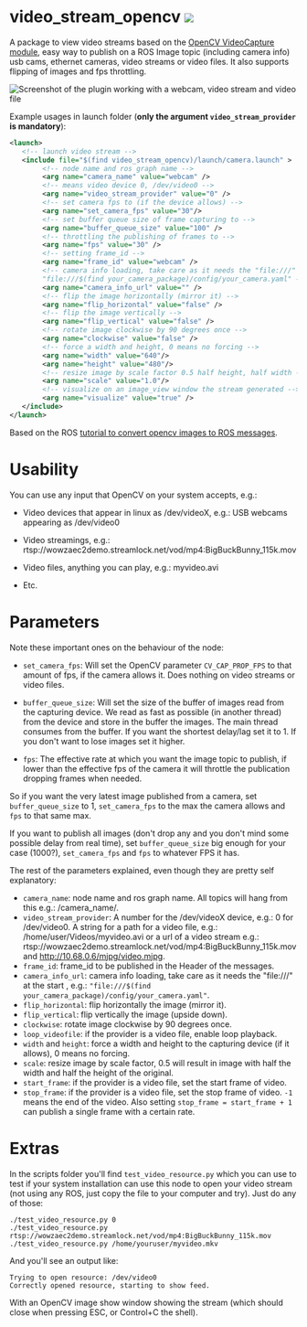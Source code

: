 # video_stream_opencv  ![](https://travis-ci.com/ros-drivers/video_stream_opencv.svg?branch=master)

A package to view video streams based on the [OpenCV VideoCapture module](http://docs.opencv.org/modules/highgui/doc/reading_and_writing_images_and_video.html#videocapture), easy way to publish on a ROS Image topic (including camera info) usb cams, ethernet cameras, video streams or video files. It also supports flipping of images and fps throttling.

![Screenshot of the plugin working with a webcam, video stream and video file](https://raw.githubusercontent.com/pal-robotics/video_stream_opencv/master/screenshot_usage.png)

Example usages in launch folder (**only the argument `video_stream_provider` is mandatory**):

```xml
<launch>
   <!-- launch video stream -->
   <include file="$(find video_stream_opencv)/launch/camera.launch" >
        <!-- node name and ros graph name -->
        <arg name="camera_name" value="webcam" />
        <!-- means video device 0, /dev/video0 -->
        <arg name="video_stream_provider" value="0" />
        <!-- set camera fps to (if the device allows) -->
        <arg name="set_camera_fps" value="30"/>
        <!-- set buffer queue size of frame capturing to -->
        <arg name="buffer_queue_size" value="100" />
        <!-- throttling the publishing of frames to -->
        <arg name="fps" value="30" />
        <!-- setting frame_id -->
        <arg name="frame_id" value="webcam" />
        <!-- camera info loading, take care as it needs the "file:///" at the start , e.g.:
        "file:///$(find your_camera_package)/config/your_camera.yaml" -->
        <arg name="camera_info_url" value="" />
        <!-- flip the image horizontally (mirror it) -->
        <arg name="flip_horizontal" value="false" />
        <!-- flip the image vertically -->
        <arg name="flip_vertical" value="false" />
        <!-- rotate image clockwise by 90 degrees once -->
        <arg name="clockwise" value="false" />
        <!-- force a width and height, 0 means no forcing -->
        <arg name="width" value="640"/>
        <arg name="height" value="480"/>
        <!-- resize image by scale factor 0.5 half height, half width -->
        <arg name="scale" value="1.0"/>
        <!-- visualize on an image_view window the stream generated -->
        <arg name="visualize" value="true" />
   </include>
</launch>
```

Based on the ROS [tutorial to convert opencv images to ROS messages](http://wiki.ros.org/image_transport/Tutorials/PublishingImages).

# Usability

You can use any input that OpenCV on your system accepts, e.g.:

* Video devices that appear in linux as /dev/videoX, e.g.: USB webcams appearing as /dev/video0

* Video streamings, e.g.: rtsp://wowzaec2demo.streamlock.net/vod/mp4:BigBuckBunny_115k.mov

* Video files, anything you can play, e.g.: myvideo.avi

* Etc.

# Parameters

Note these important ones on the behaviour of the node:

* `set_camera_fps`: Will set the OpenCV parameter `CV_CAP_PROP_FPS` to that amount of fps, if the camera allows it. 
Does nothing on video streams or video files.

* `buffer_queue_size`: Will set the size of the buffer of images read from the capturing device. We read
as fast as possible (in another thread) from the device and store in the buffer the images. The main thread consumes from the buffer.
If you want the shortest delay/lag set it to 1. If you don't want to lose images set it higher.

* `fps`: The effective rate at which you want the image topic to publish, if lower than the effective fps of the camera
it will throttle the publication dropping frames when needed.

So if you want the very latest image published from a camera, set `buffer_queue_size` to 1, `set_camera_fps` to the max the camera allows and `fps` to that same max.

If you want to publish all images (don't drop any and you don't mind some possible delay from real time), set `buffer_queue_size` big enough for your case (1000?),
 `set_camera_fps` and `fps` to whatever FPS it has.
 
 The rest of the parameters explained, even though they are pretty self explanatory:
 
 * `camera_name`: node name and ros graph name. All topics will hang from this e.g.: /camera_name/<TOPICS>.
 * `video_stream_provider`: A number for the /dev/videoX device, e.g.: 0 for /dev/video0. A string for a path for a video file, e.g.: /home/user/Videos/myvideo.avi
 or a url of a video stream e.g.: rtsp://wowzaec2demo.streamlock.net/vod/mp4:BigBuckBunny_115k.mov and http://10.68.0.6/mjpg/video.mjpg.
 * `frame_id`: frame_id to be published in the Header of the messages.
 * `camera_info_url`: camera info loading, take care as it needs the "file:///" at the start , e.g.: `"file:///$(find your_camera_package)/config/your_camera.yaml"`.
 * `flip_horizontal`: flip horizontally the image (mirror it).
 * `flip_vertical`: flip vertically the image (upside down).
 * `clockwise`: rotate image clockwise by 90 degrees once.
 * `loop_videofile`: if the provider is a video file, enable loop playback.
 * `width` and `height`: force a width and height to the capturing device (if it allows), 0 means no forcing.
 * `scale`: resize image by scale factor, 0.5 will result in image with half the width and half the height of the original.
 * `start_frame`: if the provider is a video file, set the start frame of video.
 * `stop_frame`: if the provider is a video file, set the stop frame of video. `-1` means the end of the video. Also setting `stop_frame = start_frame + 1`  can publish a single frame with a certain rate.

# Extras

In the scripts folder you'll find `test_video_resource.py` which you can use to test if your system
installation can use this node to open your video stream (not using any ROS, just copy the file to your computer and try). Just do any of those:

    ./test_video_resource.py 0
    ./test_video_resource.py rtsp://wowzaec2demo.streamlock.net/vod/mp4:BigBuckBunny_115k.mov
    ./test_video_resource.py /home/youruser/myvideo.mkv

And you'll see an output like:

    Trying to open resource: /dev/video0
    Correctly opened resource, starting to show feed.

With an OpenCV image show window showing the stream (which should close when pressing ESC, or Control+C the shell).

